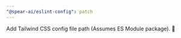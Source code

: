 ```yaml
---
"@spear-ai/eslint-config": patch
---
```


Add Tailwind CSS config file path (Assumes ES Module package). 🐛
